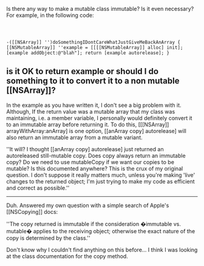 Is there any way to make a mutable class immutable? Is it even necessary? For example, in the following code:

<code>

-([[NSArray]] '')doSomethingIDontCareWhatJustGiveMeBackAnArray
{
    [[NSMutableArray]] ''example = [[[[NSMutableArray]] alloc] init];
    [example addObject:@"blah"];
    return [example autorelease];
}
</code>

is it OK to return example or should I do something to it to convert it to a non mutable [[NSArray]]?
----
In the example as you have written it, I don't see a big problem with it. Although, If the return value was a mutable array that my class was maintaining, i.e. a member variable, I personally would definitely convert it to an immutable array before returning it. To do this, [[[NSArray]] arrayWithArray:anArray] is one option, [[anArray copy] autorelease] will also return an immutable array from a mutable variant.

''It will? I thought [[anArray copy] autorelease] just returned an autoreleased still-mutable copy. Does copy always return an immutable copy? Do we need to use mutableCopy if we want our copies to be mutable? Is this documented anywhere? This is the crux of my original question. I don't suppose it really matters much, unless you're making 'live' changes to the returned object; I'm just trying to make my code as efficient and correct as possible.''

----
Duh. Answered my own question with a simple search of Apple's [[NSCopying]] docs:

''The copy returned is immutable if the consideration �immutable vs. mutable� applies to the receiving object; otherwise the exact nature of the copy is determined by the class.''

Don't know why I couldn't find anything on this before... I think I was looking at the class documentation for the copy method.